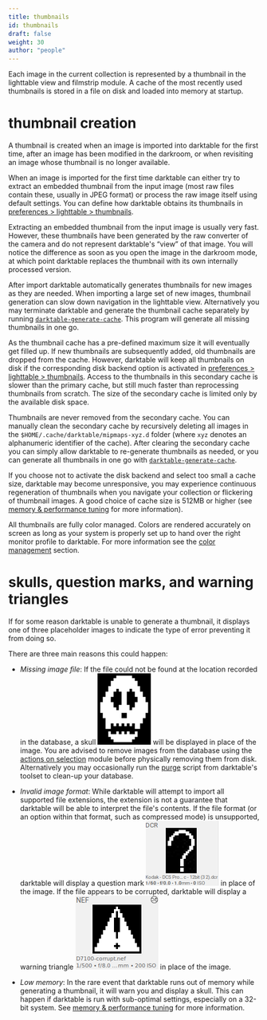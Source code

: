 ```yaml
---
title: thumbnails
id: thumbnails
draft: false
weight: 30
author: "people"
---
```


Each image in the current collection is represented by a thumbnail in the lighttable view and filmstrip module. A cache of the most recently used thumbnails is stored in a file on disk and loaded into memory at startup.

# thumbnail creation

A thumbnail is created when an image is imported into darktable for the first time, after an image has been modified in the darkroom, or when revisiting an image whose thumbnail is no longer available.

When an image is imported for the first time darktable can either try to extract an embedded thumbnail from the input image (most raw files contain these, usually in JPEG format) or process the raw image itself using default settings. You can define how darktable obtains its thumbnails in [preferences > lighttable > thumbnails](../../../preferences-settings/lighttable.md#thumbnails).

Extracting an embedded thumbnail from the input image is usually very fast. However, these thumbnails have been generated by the raw converter of the camera and do not represent darktable's “view” of that image. You will notice the difference as soon as you open the image in the darkroom mode, at which point darktable replaces the thumbnail with its own internally processed version.

After import darktable automatically generates thumbnails for new images as they are needed. When importing a large set of new images, thumbnail generation can slow down navigation in the lighttable view. Alternatively you may terminate darktable and generate the thumbnail cache separately by running [`darktable-generate-cache`](../../special-topics/program-invocation/darktable-generate-cache.md). This program will generate all missing thumbnails in one go.

As the thumbnail cache has a pre-defined maximum size it will eventually get filled up. If new thumbnails are subsequently added, old thumbnails are dropped from the cache. However, darktable will keep all thumbnails on disk if the corresponding disk backend option is activated in [preferences > lighttable > thumbnails](../../../preferences-settings/lighttable.md#thumbnails). Access to the thumbnails in this secondary cache is slower than the primary cache, but still much faster than reprocessing thumbnails from scratch. The size of the secondary cache is limited only by the available disk space.

Thumbnails are never removed from the secondary cache. You can manually clean the secondary cache by recursively deleting all images in the `$HOME/.cache/darktable/mipmaps-xyz.d` folder (where `xyz` denotes an alphanumeric identifier of the cache). After clearing the secondary cache you can simply allow darktable to re-generate thumbnails as needed, or you can generate all thumbnails in one go with [`darktable-generate-cache`](../../special-topics/program-invocation/darktable-generate-cache.md).

If you choose not to activate the disk backend and select too small a cache size, darktable may become unresponsive, you may experience continuous regeneration of thumbnails when you navigate your collection or flickering of thumbnail images. A good choice of cache size is 512MB or higher (see [memory & performance tuning](../../../special-topics/mem-performance.md) for more information).

All thumbnails are fully color managed. Colors are rendered accurately on screen as long as your system is properly set up to hand over the right monitor profile to darktable. For more information see the [color management](../../../special-topics/color-management/_index.md) section.

# skulls, question marks, and warning triangles

If for some reason darktable is unable to generate a thumbnail, it displays one of three placeholder images to indicate the type of error preventing it from doing so.

There are three main reasons this could happen:

- _Missing image file_: If the file could not be found at the location recorded in the database, a skull ![skull icon](./thumbnails/skull.png#icon) will be displayed in place of the image. You are advised to remove images from the database using the [actions on selection](../../../module-reference/utility-modules/lighttable/selected-image.md) module before physically removing them from disk. Alternatively you may occasionally run the [purge](../../../special-topics/program-invocation/purge_non_existing_images_sh.md) script from darktable's toolset to clean-up your database.

- _Invalid image format_: While darktable will attempt to import all supported file extensions, the extension is not a guarantee that darktable will be able to interpret the file's contents. If the file format (or an option within that format, such as compressed mode) is unsupported, darktable will display a question mark ![unsupported](./thumbnails/unsupported.png#icon) in place of the image. If the file appears to be corrupted, darktable will display a warning triangle ![error warning](./thumbnails/corrupt.png#icon) in place of the image.

- _Low memory_: In the rare event that darktable runs out of memory while generating a thumbnail, it will warn you and display a skull. This can happen if darktable is run with sub-optimal settings, especially on a 32-bit system. See [memory & performance tuning](../../../special-topics/mem-performance.md) for more information.
